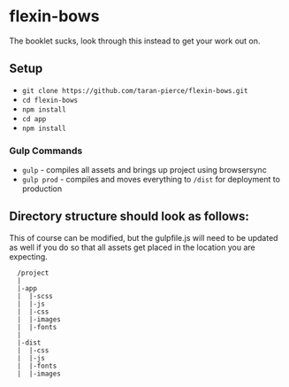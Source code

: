 # flexin-bows
The booklet sucks, look through this instead to get your work out on.

## Setup
* `git clone https://github.com/taran-pierce/flexin-bows.git`
* `cd flexin-bows`
* `npm install`
* `cd app`
* `npm install`


### Gulp Commands

* `gulp` - compiles all assets and brings up project using browsersync
* `gulp prod` - compiles and moves everything to `/dist` for deployment to production

## Directory structure should look as follows:
This of course can be modified, but the gulpfile.js will need to be updated as well if you do so that all assets get placed in the location you are expecting.

```
  /project
  |
  |-app
  |  |-scss
  |  |-js
  |  |-css
  |  |-images
  |  |-fonts
  |
  |-dist
  |  |-css
  |  |-js
  |  |-fonts
  |  |-images
```